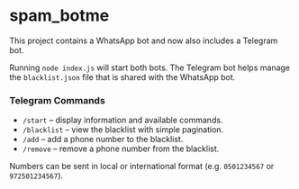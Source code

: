 # spam_botme

This project contains a WhatsApp bot and now also includes a Telegram bot.

Running `node index.js` will start both bots. The Telegram bot helps manage the
`blacklist.json` file that is shared with the WhatsApp bot.

### Telegram Commands

- `/start` – display information and available commands.
- `/blacklist` – view the blacklist with simple pagination.
- `/add` – add a phone number to the blacklist.
- `/remove` – remove a phone number from the blacklist.

Numbers can be sent in local or international format (e.g. `0501234567` or
`972501234567`).
